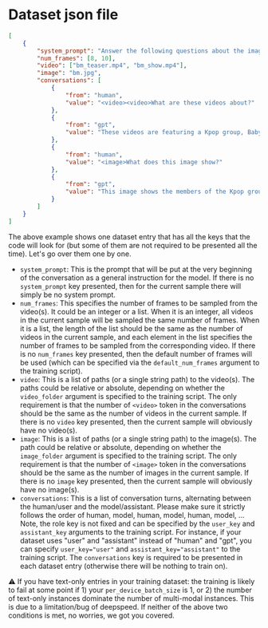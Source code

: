# Dataset json file

```json
[
    {
        "system_prompt": "Answer the following questions about the image and video.",
        "num_frames": [8, 10],
        "video": ["bm_teaser.mp4", "bm_show.mp4"],
        "image": "bm.jpg",
        "conversations": [
            {
                "from": "human",
                "value": "<video><video>What are these videos about?"
            },
            {
                "from": "gpt",
                "value": "These videos are featuring a Kpop group, BabyMonster."
            },
            {
                "from": "human",
                "value": "<image>What does this image show?"
            },
            {
                "from": "gpt",
                "value": "This image shows the members of the Kpop group BabyMonster."
            }
        ]
    }
]
```

The above example shows one dataset entry that has all the keys that the code will look for (but some of them are not required to be presented all the time). Let's go over them one by one.

- `system_prompt`: This is the prompt that will be put at the very beginning of the conversation as a general instruction for the model. If there is no `system_prompt` key presented, then for the current sample there will simply be no system prompt.
- `num_frames`: This specifies the number of frames to be sampled from the video(s). It could be an integer or a list. When it is an integer, all videos in the current sample will be sampled the same number of frames. When it is a list, the length of the list should be the same as the number of videos in the current sample, and each element in the list specifies the number of frames to be sampled from the corresponding video. If there is no `num_frames` key presented, then the default number of frames will be used (which can be specified via the `default_num_frames` argument to the training script).
- `video`: This is a list of paths (or a single string path) to the video(s). The paths could be relative or absolute, depending on whether the `video_folder` argument is specified to the training script. The only requirement is that the number of `<video>` token in the conversations should be the same as the number of videos in the current sample. If there is no `video` key presented, then the current sample will obviously have no video(s).
- `image`: This is a list of paths (or a single string path) to the image(s). The path could be relative or absolute, depending on whether the `image_folder` argument is specified to the training script. The only requirement is that the number of `<image>` token in the conversations should be the same as the number of images in the current sample. If there is no `image` key presented, then the current sample will obviously have no image(s).
- `conversations`: This is a list of conversation turns, alternating between the human/user and the model/assistant. Please make sure it strictly follows the order of human, model, human, model, human, model, ... Note, the role key is not fixed and can be specified by the `user_key` and `assistant_key` arguments to the training script. For instance, if your dataset uses "user" and "assistant" instead of "human" and "gpt", you can specify `user_key="user"` and `assistant_key="assistant"` to the training script. The `conversations` key is required to be presented in each dataset entry (otherwise there will be nothing to train on).


:warning: If you have text-only entries in your training dataset: the training is likely to fail at some point if 1) your `per_device_batch_size` is 1, or 2) the number of text-only instances dominate the number of multi-modal instances. This is due to a limitation/bug of deepspeed. If neither of the above two conditions is met, no worries, we got you covered.
